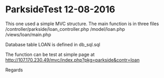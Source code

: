 # ParksideTest 12-08-2016

This one used a simple MVC structure. 
The main function is in three files
/controller/parkside/loan_controller.php
/model/loan.php
/views/loan/main.php

Database table LOAN is defined in db_sql.sql

The function can be test at simple page at 
http://107.170.230.49/mvc/index.php?pkg=parkside&contr=loan

Regards

